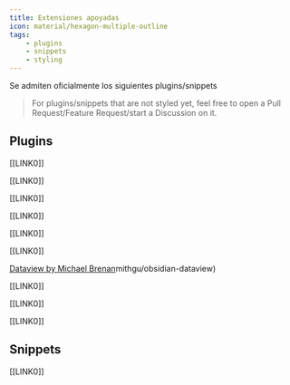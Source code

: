 ```yaml
---
title: Extensiones apoyadas
icon: material/hexagon-multiple-outline
tags:
    - plugins
    - snippets
    - styling
---
```


Se admiten oficialmente los siguientes plugins/snippets
> For plugins/snippets that are not styled yet, feel free to open a Pull Request/Feature Request/start a Discussion on it.

## Plugins
[[LINK0]]

[[LINK0]]

[[LINK0]]

[[LINK0]]

[[LINK0]]

[[LINK0]]

[Dataview by Michael Brenan](https://github.com/blacks)mithgu/obsidian-dataview)

[[LINK0]]

[[LINK0]]

[[LINK0]]

## Snippets
[[LINK0]]
